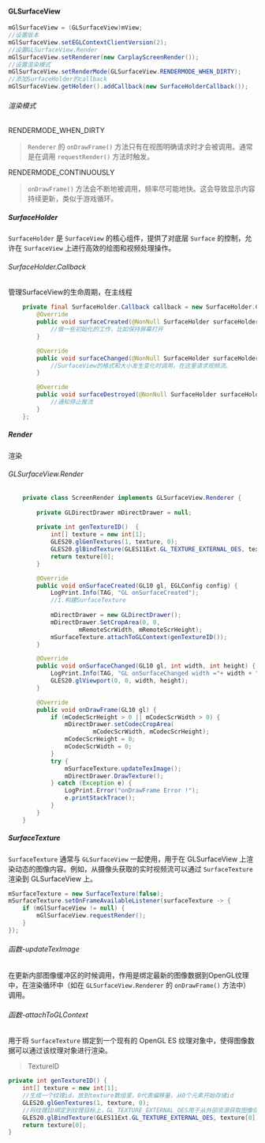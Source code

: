 #### GLSurfaceView

```java
mGlSurfaceView = (GLSurfaceView)mView;
//设置版本
mGlSurfaceView.setEGLContextClientVersion(2);
//设置GLSurfaceView.Render
mGlSurfaceView.setRenderer(new CarplayScreenRender());
//设置渲染模式
mGlSurfaceView.setRenderMode(GLSurfaceView.RENDERMODE_WHEN_DIRTY);
//添加SurfaceHolder的callback
mGlSurfaceView.getHolder().addCallback(new SurfaceHolderCallback());
```

###### 渲染模式

RENDERMODE_WHEN_DIRTY

> `Renderer` 的 `onDrawFrame()` 方法只有在视图明确请求时才会被调用。通常是在调用 `requestRender()` 方法时触发。

RENDERMODE_CONTINUOUSLY

> `onDrawFrame()` 方法会不断地被调用，频率尽可能地快。这会导致显示内容持续更新，类似于游戏循环。



##### SurfaceHolder

`SurfaceHolder` 是 `SurfaceView` 的核心组件，提供了对底层 `Surface` 的控制，允许在 `SurfaceView` 上进行高效的绘图和视频处理操作。

###### SurfaceHolder.Callback

管理SurfaceView的生命周期，在主线程

```Java
    private final SurfaceHolder.Callback callback = new SurfaceHolder.Callback() {
        @Override
        public void surfaceCreated(@NonNull SurfaceHolder surfaceHolder) {
            //做一些初始化的工作，比如保持屏幕打开
        }

        @Override
        public void surfaceChanged(@NonNull SurfaceHolder surfaceHolder, int format, int width, int height) {
			//SurfaceView的格式和大小发生变化时调用，在这里请求视频流。
        }

        @Override
        public void surfaceDestroyed(@NonNull SurfaceHolder surfaceHolder) {
			//通知停止推流
        }
    };
```



##### Render

渲染

###### GLSurfaceView.Render

```java
    private class ScreenRender implements GLSurfaceView.Renderer {
        
        private GLDirectDrawer mDirectDrawer = null;
        
        private int genTextureID()  {
            int[] texture = new int[1];
            GLES20.glGenTextures(1, texture, 0);
            GLES20.glBindTexture(GLES11Ext.GL_TEXTURE_EXTERNAL_OES, texture[0]);
            return texture[0];
        }

        @Override
        public void onSurfaceCreated(GL10 gl, EGLConfig config) {
            LogPrint.Info(TAG, "GL onSurfaceCreated");
            //1.构建SurfaceTexture
            
            mDirectDrawer = new GLDirectDrawer();
            mDirectDrawer.SetCropArea(0, 0,
                    mRemoteScrWidth, mRemoteScrHeight);
            mSurfaceTexture.attachToGLContext(genTextureID());
        }

        @Override
        public void onSurfaceChanged(GL10 gl, int width, int height) {
            LogPrint.Info(TAG, "GL onSurfaceChanged width ="+ width + " height =" + height);
            GLES20.glViewport(0, 0, width, height);
        }

        @Override
        public void onDrawFrame(GL10 gl) {
            if (mCodecScrHeight > 0 || mCodecScrWidth > 0) {
                mDirectDrawer.setCodecCropArea(
                        mCodecScrWidth, mCodecScrHeight);
                mCodecScrHeight = 0;
                mCodecScrWidth = 0;
            }
            try {
                mSurfaceTexture.updateTexImage();
                mDirectDrawer.DrawTexture();
            } catch (Exception e) {
                LogPrint.Error("onDrawFrame Error !");
                e.printStackTrace();
            }
        }
    }
```



##### SurfaceTexture

`SurfaceTexture` 通常与 `GLSurfaceView` 一起使用，用于在 GLSurfaceView 上渲染动态的图像内容。例如，从摄像头获取的实时视频流可以通过 `SurfaceTexture` 渲染到 GLSurfaceView 上。

```java
mSurfaceTexture = new SurfaceTexture(false);
mSurfaceTexture.setOnFrameAvailableListener(surfaceTexture -> {
	if (mGlSurfaceView != null) {
		mGlSurfaceView.requestRender();
	}
});
```

###### 函数-updateTexImage

在更新内部图像缓冲区的时候调用，作用是绑定最新的图像数据到OpenGL纹理中，在渲染循环中（如在 `GLSurfaceView.Renderer` 的 `onDrawFrame()` 方法中）调用。

###### 函数-attachToGLContext

用于将 `SurfaceTexture` 绑定到一个现有的 OpenGL ES 纹理对象中，使得图像数据可以通过该纹理对象进行渲染。

> TextureID

```java
private int genTextureID() {
	int[] texture = new int[1];
	//生成一个纹理id，放到texture数组里，0代表偏移量，从0个元素开始存储id
	GLES20.glGenTextures(1, texture, 0);
    //将纹理ID绑定到纹理目标上，GL_TEXTURE_EXTERNAL_OES用于从外部资源获取图像信息
	GLES20.glBindTexture(GLES11Ext.GL_TEXTURE_EXTERNAL_OES, texture[0]);
	return texture[0];
}
```

